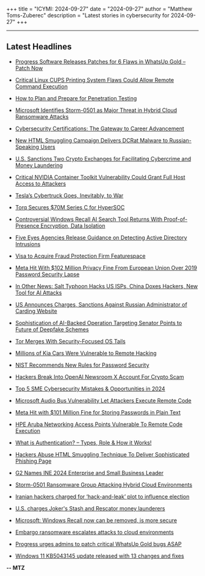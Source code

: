 +++
title = "ICYMI: 2024-09-27"
date = "2024-09-27"
author = "Matthew Toms-Zuberec"
description = "Latest stories in cybersecurity for 2024-09-27"
+++

---------------------------------------------------------------------------
## Latest Headlines
- [Progress Software Releases Patches for 6 Flaws in WhatsUp Gold – Patch Now](https://thehackernews.com/2024/09/progress-software-releases-patches-for.html)

- [Critical Linux CUPS Printing System Flaws Could Allow Remote Command Execution](https://thehackernews.com/2024/09/critical-linux-cups-printing-system.html)

- [How to Plan and Prepare for Penetration Testing](https://thehackernews.com/2024/09/how-to-plan-and-prepare-for-penetration.html)

- [Microsoft Identifies Storm-0501 as Major Threat in Hybrid Cloud Ransomware Attacks](https://thehackernews.com/2024/09/microsoft-identifies-storm-0501-as.html)

- [Cybersecurity Certifications: The Gateway to Career Advancement](https://thehackernews.com/2024/09/cybersecurity-certifications-gateway-to.html)

- [New HTML Smuggling Campaign Delivers DCRat Malware to Russian-Speaking Users](https://thehackernews.com/2024/09/new-html-smuggling-campaign-delivers.html)

- [U.S. Sanctions Two Crypto Exchanges for Facilitating Cybercrime and Money Laundering](https://thehackernews.com/2024/09/us-sanctions-two-crypto-exchanges-for.html)

- [Critical NVIDIA Container Toolkit Vulnerability Could Grant Full Host Access to Attackers](https://thehackernews.com/2024/09/critical-nvidia-container-toolkit.html)

- [Tesla’s Cybertruck Goes, Inevitably, to War](https://www.wired.com/story/tesla-cybertruck-russia-ukraine-war/)

- [Torq Secures $70M Series C for HyperSOC](https://www.securityweek.com/torq-secures-70m-series-c-for-hypersoc/)

- [Controversial Windows Recall AI Search Tool Returns With Proof-of-Presence Encryption, Data Isolation](https://www.securityweek.com/microsofts-controversial-recall-returns-with-proof-of-presence-encryption-data-isolation-opt-in-model/)

- [Five Eyes Agencies Release Guidance on Detecting Active Directory Intrusions](https://www.securityweek.com/five-eyes-agencies-release-guidance-on-detecting-active-directory-intrusions/)

- [Visa to Acquire Fraud Protection Firm Featurespace](https://www.securityweek.com/visa-to-acquire-fraud-protection-firm-featurespace/)

- [Meta Hit With $102 Million Privacy Fine From European Union Over 2019 Password Security Lapse](https://www.securityweek.com/meta-hit-with-102-million-privacy-fine-from-european-union-over-2019-password-security-apse/)

- [In Other News: Salt Typhoon Hacks US ISPs, China Doxes Hackers, New Tool for AI Attacks](https://www.securityweek.com/in-other-news-salt-typhoon-hacks-us-isps-china-doxes-hackers-new-tool-for-ai-attacks/)

- [US Announces Charges, Sanctions Against Russian Administrator of Carding Website](https://www.securityweek.com/us-announces-charges-sanctions-against-russian-administrator-of-carding-website/)

- [Sophistication of AI-Backed Operation Targeting Senator Points to Future of Deepfake Schemes](https://www.securityweek.com/sophistication-of-ai-backed-operation-targeting-senator-points-to-future-of-deepfake-schemes/)

- [Tor Merges With Security-Focused OS Tails](https://www.securityweek.com/tor-merges-with-security-focused-os-tails/)

- [Millions of Kia Cars Were Vulnerable to Remote Hacking](https://www.securityweek.com/millions-of-kia-cars-were-vulnerable-to-remote-hacking-researchers/)

- [NIST Recommends New Rules for Password Security](https://cybersecuritynews.com/nist-rules-password-security/)

- [Hackers Break Into OpenAI Newsroom X Account For Crypto Scam](https://cybersecuritynews.com/hackers-break-into-openai-newsroom-x-account-for-crypto-scam/)

- [Top 5 SME Cybersecurity Mistakes & Opportunities in 2024](https://cybersecuritynews.com/sme-cybersecurity-mistakes/)

- [Microsoft Audio Bus Vulnerability Let Attackers Execute Remote Code](https://cybersecuritynews.com/microsoft-audio-bus-rce-vulnerability/)

- [Meta Hit with $101 Million Fine for Storing Passwords in Plain Text](https://cybersecuritynews.com/meta-hit-with-101-million-fine/)

- [HPE Aruba Networking Access Points Vulnerable To Remote Code Execution](https://cybersecuritynews.com/aruba-access-points-vulnerability/)

- [What is Authentication? – Types, Role & How it Works!](https://cybersecuritynews.com/authentication/)

- [Hackers Abuse HTML Smuggling Technique To Deliver Sophisticated Phishing Page](https://cybersecuritynews.com/hackers-abuse-html-smuggling/)

- [G2 Names INE 2024 Enterprise and Small Business Leader](https://cybersecuritynews.com/g2-names-ine-2024-enterprise/)

- [Storm-0501 Ransomware Group Attacking Hybrid Cloud Environments](https://cybersecuritynews.com/storm-0501-hybrid-cloud-attacks/)

- [Iranian hackers charged for ‘hack-and-leak’ plot to influence election](https://www.bleepingcomputer.com/news/security/iranian-hackers-charged-for-hack-and-leak-plot-to-influence-election/)

- [U.S. charges Joker's Stash and Rescator money launderers](https://www.bleepingcomputer.com/news/legal/us-charges-jokers-stash-and-rescator-money-launderers/)

- [Microsoft: Windows Recall now can be removed, is more secure](https://www.bleepingcomputer.com/news/microsoft/microsoft-windows-recall-now-can-be-removed-is-more-secure/)

- [Embargo ransomware escalates attacks to cloud environments](https://www.bleepingcomputer.com/news/security/embargo-ransomware-escalates-attacks-to-cloud-environments/)

- [Progress urges admins to patch critical WhatsUp Gold bugs ASAP](https://www.bleepingcomputer.com/news/security/progress-urges-admins-to-patch-critical-whatsup-gold-bugs-asap/)

- [Windows 11 KB5043145 update released with 13 changes and fixes](https://www.bleepingcomputer.com/news/microsoft/windows-11-kb5043145-update-released-with-13-changes-and-fixes/)

**-- MTZ**